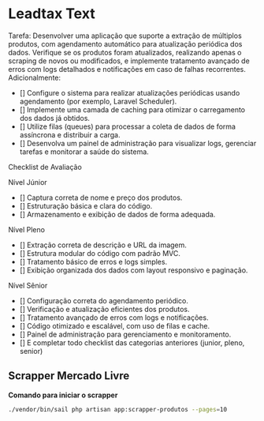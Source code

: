 # Leadtax Text

Tarefa: Desenvolver uma aplicação que suporte a extração de múltiplos produtos, com agendamento automático para atualização periódica dos dados. Verifique se os produtos foram atualizados, realizando apenas o scraping de novos ou modificados, e implemente tratamento avançado de erros com logs detalhados e notificações em caso de falhas recorrentes. Adicionalmente:

- [] Configure o sistema para realizar atualizações periódicas usando agendamento (por exemplo, Laravel Scheduler).
- [] Implemente uma camada de caching para otimizar o carregamento dos dados já obtidos.
- [] Utilize filas (queues) para processar a coleta de dados de forma assíncrona e distribuir a carga.
- [] Desenvolva um painel de administração para visualizar logs, gerenciar tarefas e monitorar a saúde do sistema.

Checklist de Avaliação

Nível Júnior

- [] Captura correta de nome e preço dos produtos.
- [] Estruturação básica e clara do código.
- [] Armazenamento e exibição de dados de forma adequada.

Nível Pleno

- [] Extração correta de descrição e URL da imagem.
- [] Estrutura modular do código com padrão MVC.
- [] Tratamento básico de erros e logs simples.
- [] Exibição organizada dos dados com layout responsivo e paginação.

Nível Sênior

- [] Configuração correta do agendamento periódico.
- [] Verificação e atualização eficientes dos produtos.
- [] Tratamento avançado de erros com logs e notificações.
- [] Código otimizado e escalável, com uso de filas e cache.
- [] Painel de administração para gerenciamento e monitoramento.
- [] E completar todo checklist das categorias anteriores (junior, pleno, senior)


## Scrapper Mercado Livre

**Comando para iniciar o scrapper**

```bash
./vendor/bin/sail php artisan app:scrapper-produtos --pages=10
```
